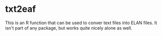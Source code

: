 # txt2eaf
This is an R function that can be used to conver text files into ELAN files. It isn't part of any package, but works quite nicely alone as well.
